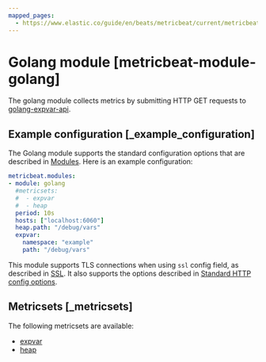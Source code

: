 ```yaml
---
mapped_pages:
  - https://www.elastic.co/guide/en/beats/metricbeat/current/metricbeat-module-golang.html
---
```


<!-- This file is generated! See scripts/mage/docs_collector.go -->

# Golang module [metricbeat-module-golang]

The golang module collects metrics by submitting HTTP GET requests to [golang-expvar-api](https://golang.org/pkg/expvar/).


## Example configuration [_example_configuration]

The Golang module supports the standard configuration options that are described in [Modules](/reference/metricbeat/configuration-metricbeat.md). Here is an example configuration:

```yaml
metricbeat.modules:
- module: golang
  #metricsets:
  #  - expvar
  #  - heap
  period: 10s
  hosts: ["localhost:6060"]
  heap.path: "/debug/vars"
  expvar:
    namespace: "example"
    path: "/debug/vars"
```

This module supports TLS connections when using `ssl` config field, as described in [SSL](/reference/metricbeat/configuration-ssl.md). It also supports the options described in [Standard HTTP config options](/reference/metricbeat/configuration-metricbeat.md#module-http-config-options).


## Metricsets [_metricsets]

The following metricsets are available:

* [expvar](/reference/metricbeat/metricbeat-metricset-golang-expvar.md)
* [heap](/reference/metricbeat/metricbeat-metricset-golang-heap.md)
